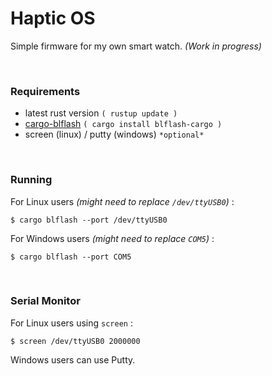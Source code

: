 # Haptic OS
Simple firmware for my own smart watch. *(Work in progress)*

<br>

### Requirements
* latest rust version `( rustup update )`
* [cargo-blflash](https://crates.io/crates/cargo-blflash) `( cargo install blflash-cargo )`
* screen (linux) / putty (windows) `*optional*`

<br>

### Running
For Linux users *(might need to replace `/dev/ttyUSB0`)* :
```
$ cargo blflash --port /dev/ttyUSB0
```
For Windows users *(might need to replace `COM5`)* :
```
$ cargo blflash --port COM5
```

<br>

### Serial Monitor
For Linux users using `screen` :
```
$ screen /dev/ttyUSB0 2000000
```
Windows users can use Putty.